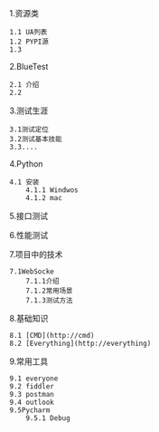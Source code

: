 
1.资源类

    1.1 UA列表
    1.2 PYPI源
    1.3 
    
2.BlueTest

    2.1 介绍
    2.2
3.测试生涯

    3.1测试定位
    3.2测试基本技能
    3.3....
    
4.Python

    4.1 安装 
        4.1.1 Windwos
        4.1.2 mac
        
5.接口测试

6.性能测试

7.项目中的技术

    7.1WebSocke
        7.1.1介绍
        7.1.2常用场景
        7.1.3测试方法
        
8.基础知识

    8.1 [CMD](http://cmd)
    8.2 [Everything](http://everything)
    
9.常用工具

    9.1 everyone
    9.2 fiddler
    9.3 postman
    9.4 outlook
    9.5Pycharm
        9.5.1 Debug
